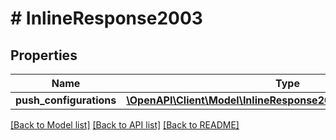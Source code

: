# # InlineResponse2003

## Properties

Name | Type | Description | Notes
------------ | ------------- | ------------- | -------------
**push_configurations** | [**\OpenAPI\Client\Model\InlineResponse2003PushConfigurations[]**](InlineResponse2003PushConfigurations.md) |  | [optional]

[[Back to Model list]](../../README.md#models) [[Back to API list]](../../README.md#endpoints) [[Back to README]](../../README.md)
